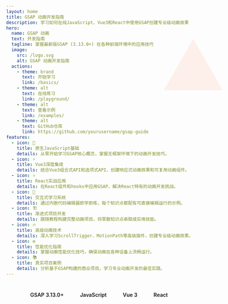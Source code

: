 ```yaml
---
layout: home
title: GSAP 动画开发指南
description: 学习如何在纯JavaScript、Vue3和React中使用GSAP创建专业级动画效果
hero:
  name: GSAP 动画
  text: 开发指南
  tagline: 掌握最新版GSAP (3.13.0+) 在各种前端环境中的应用技巧
  image:
    src: /logo.svg
    alt: GSAP 动画开发指南
  actions:
    - theme: brand
      text: 开始学习
      link: /basics/
    - theme: alt
      text: 在线练习
      link: /playground/
    - theme: alt
      text: 查看示例
      link: /examples/
    - theme: alt
      text: GitHub仓库
      link: https://github.com/yourusername/gsap-guide
features:
  - icon: 🚀
    title: 原生JavaScript基础
    details: 从零开始学习GSAP核心概念，掌握无框架环境下的动画开发技巧。
  - icon: ⚡
    title: Vue3深度集成
    details: 结合Vue3组合式API和选项式API，创建响应式动画效果和可复用动画组件。
  - icon: ⚛️
    title: React实战应用
    details: 在React组件和hooks中应用GSAP，解决React特有的动画开发挑战。
  - icon: 🎨
    title: 交互式学习系统
    details: 通过内嵌代码编辑器即学即练，每个知识点都配有可直接编辑运行的示例。
  - icon: 🏗️
    title: 渐进式项目开发
    details: 跟随教程构建完整动画项目，将零散知识点串联成实用技能。
  - icon: 🔥
    title: 高级动画技术
    details: 深入学习ScrollTrigger、MotionPath等高级插件，创建专业级动画效果。
  - icon: ⚙️
    title: 性能优化指南
    details: 掌握动画性能优化技巧，确保动画在各种设备上流畅运行。
  - icon: 📚
    title: 真实项目案例
    details: 分析基于GSAP构建的商业项目，学习专业动画开发的最佳实践。
---
```


<div class="hero-bg-elements">
  <div class="circle circle-1"></div>
  <div class="circle circle-2"></div>
  <div class="circle circle-3"></div>
  <div class="square"></div>
  <div class="triangle"></div>
</div>

<style>
.hero-bg-elements {
  position: absolute;
  top: 0;
  left: 0;
  width: 100%;
  height: 100%;
  max-height: 640px;
  overflow: hidden;
  pointer-events: none;
  z-index: -1;
}

.circle {
  position: absolute;
  border-radius: 50%;
  opacity: 0.1;
}

.circle-1 {
  top: 10%;
  left: 10%;
  width: 300px;
  height: 300px;
  background: radial-gradient(circle, var(--gsap-green), transparent 70%);
  animation: float 20s infinite ease-in-out;
}

.circle-2 {
  bottom: 5%;
  right: 10%;
  width: 200px;
  height: 200px;
  background: radial-gradient(circle, var(--gsap-purple), transparent 70%);
  animation: float 15s infinite ease-in-out reverse;
}

.circle-3 {
  top: 40%;
  right: 25%;
  width: 100px;
  height: 100px;
  background: radial-gradient(circle, var(--gsap-blue), transparent 70%);
  animation: float 12s infinite ease-in-out 2s;
}

.square {
  position: absolute;
  bottom: 20%;
  left: 15%;
  width: 120px;
  height: 120px;
  background: linear-gradient(45deg, var(--gsap-yellow), transparent);
  opacity: 0.1;
  transform: rotate(30deg);
  animation: rotate 25s infinite linear;
}

.triangle {
  position: absolute;
  top: 25%;
  right: 15%;
  width: 0;
  height: 0;
  border-left: 80px solid transparent;
  border-right: 80px solid transparent;
  border-bottom: 140px solid rgba(255, 120, 73, 0.1);
  animation: float 18s infinite ease-in-out 1s;
}

@keyframes float {
  0%, 100% {
    transform: translateY(0) rotate(0);
  }
  50% {
    transform: translateY(-20px) rotate(5deg);
  }
}

@keyframes rotate {
  from {
    transform: rotate(0deg);
  }
  to {
    transform: rotate(360deg);
  }
}

@media (max-width: 768px) {
  .circle-1 {
    width: 200px;
    height: 200px;
  }
  
  .circle-2, .square {
    width: 100px;
    height: 100px;
  }
  
  .triangle {
    border-left-width: 40px;
    border-right-width: 40px;
    border-bottom-width: 70px;
  }
}
</style>

<div class="frameworks-badges">
  <div class="badge">
    <span class="version">GSAP 3.13.0+</span>
  </div>
  <div class="badge">
    <span class="framework">JavaScript</span>
  </div>
  <div class="badge">
    <span class="framework">Vue 3</span>
  </div>
  <div class="badge">
    <span class="framework">React</span>
  </div>
</div>

<style>
.frameworks-badges {
  display: flex;
  justify-content: center;
  flex-wrap: wrap;
  gap: 12px;
  margin: 2rem auto;
  max-width: 600px;
}

.badge {
  padding: 8px 16px;
  border-radius: 20px;
  background: var(--vp-c-bg-soft);
  box-shadow: var(--shadow-1);
  transition: all 0.3s ease;
}

.badge:hover {
  transform: translateY(-2px);
  box-shadow: var(--shadow-2);
}

.version {
  color: var(--vp-c-brand);
  font-weight: 600;
}

.framework {
  font-weight: 600;
}

@media (max-width: 768px) {
  .frameworks-badges {
    gap: 8px;
  }
  
  .badge {
    padding: 6px 12px;
    font-size: 0.9rem;
  }
}
</style>
